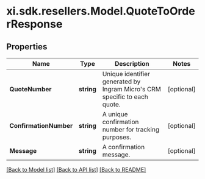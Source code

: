 # xi.sdk.resellers.Model.QuoteToOrderResponse

## Properties

Name | Type | Description | Notes
------------ | ------------- | ------------- | -------------
**QuoteNumber** | **string** | Unique identifier generated by Ingram Micro&#39;s CRM specific to each quote. | [optional] 
**ConfirmationNumber** | **string** | A unique confirmation number for tracking purposes. | [optional] 
**Message** | **string** | A confirmation message. | [optional] 

[[Back to Model list]](../README.md#documentation-for-models) [[Back to API list]](../README.md#documentation-for-api-endpoints) [[Back to README]](../README.md)

